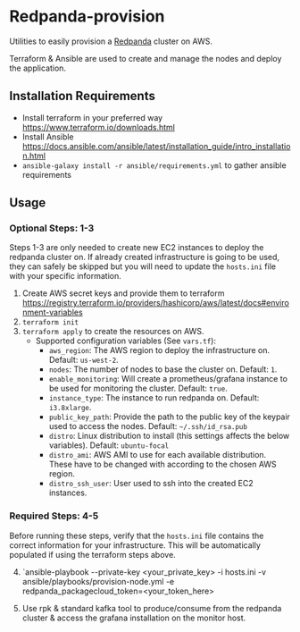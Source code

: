 # Redpanda-provision

Utilities to easily provision a [Redpanda](https://vectorized.io) cluster on AWS.

Terraform & Ansible are used to create and manage the nodes and deploy the application.

## Installation Requirements

* Install terraform in your preferred way https://www.terraform.io/downloads.html
* Install Ansible https://docs.ansible.com/ansible/latest/installation_guide/intro_installation.html
* `ansible-galaxy install -r ansible/requirements.yml` to gather ansible requirements

## Usage

### Optional Steps: 1-3

Steps 1-3 are only needed to create new EC2 instances to deploy the redpanda cluster on.
If already created infrastructure is going to be used, they can safely be skipped but you will need to update the `hosts.ini` file with your specific information.

1. Create AWS secret keys and provide them to terraform https://registry.terraform.io/providers/hashicorp/aws/latest/docs#environment-variables
2. `terraform init`
3. `terraform apply` to create the resources on AWS.
    * Supported configuration variables (See `vars.tf`):
        * `aws_region`: The AWS region to deploy the infrastructure on. Default: `us-west-2`.
        * `nodes`: The number of nodes to base the cluster on. Default: `1`.
        * `enable_monitoring`: Will create a prometheus/grafana instance to be used for monitoring the cluster. Default: `true`.
        * `instance_type`: The instance to run redpanda on. Default: `i3.8xlarge`.
        * `public_key_path`: Provide the path to the public key of the keypair used to access the nodes. Default: `~/.ssh/id_rsa.pub`
        * `distro`: Linux distribution to install (this settings affects the below variables). Default: `ubuntu-focal`
        * `distro_ami`: AWS AMI to use for each available distribution.
        These have to be changed with according to the chosen AWS region.
        * `distro_ssh_user`: User used to ssh into the created EC2 instances.

### Required Steps: 4-5  

Before running these steps, verify that the `hosts.ini` file contains the correct information for your infrastructure. This will be automatically populated if using the terraform steps above.
        
4. `ansible-playbook --private-key <your_private_key> -i hosts.ini -v ansible/playbooks/provision-node.yml -e redpanda_packagecloud_token=<your_token_here>

5. Use rpk & standard kafka tool to produce/consume from the redpanda cluster & access the grafana installation on the monitor host.
